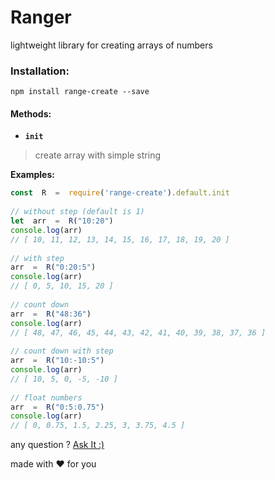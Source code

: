 # Ranger

lightweight library for creating arrays of numbers 
### Installation:
```
npm install range-create --save
```

#### Methods:
- **`init`**
> create array with simple string

**Examples:**
```javascript
const  R  =  require('range-create').default.init
  
// without step (default is 1)
let  arr  =  R("10:20")
console.log(arr)
// [ 10, 11, 12, 13, 14, 15, 16, 17, 18, 19, 20 ]
  
// with step
arr  =  R("0:20:5")
console.log(arr)
// [ 0, 5, 10, 15, 20 ]
  
// count down
arr  =  R("48:36")
console.log(arr)
// [ 48, 47, 46, 45, 44, 43, 42, 41, 40, 39, 38, 37, 36 ]
  
// count down with step
arr  =  R("10:-10:5")
console.log(arr)
// [ 10, 5, 0, -5, -10 ]
  
// float numbers
arr  =  R("0:5:0.75")
console.log(arr)
// [ 0, 0.75, 1.5, 2.25, 3, 3.75, 4.5 ]
```


any question ?
[Ask It :)](http://mrfarhad.ir/#!/contact)

made with :heart: for you